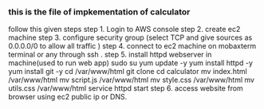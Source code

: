 <h3>this is the file of impkementation of calculator</h3>
follow this given steps
step 1. Login to  AWS console
step 2. create ec2 machine
step 3. configure security group (select TCP and give sources as 0.0.0.0/0 to allow all traffic )
step 4. connect to ec2 machine on mobaxterm terminal or any through ssh .
step 5. install httpd webserver in machine(used to run web app)
   sudo su
   yum update -y
   yum install httpd -y
   yum install git -y
   cd /var/www/html
   git clone <repository-link>
   cd calculator 
   mv index.html /var/www/html 
   mv script.js /var/www/html
   mv style.css /var/www/html
   mv utils.css /var/www/html
   service httpd start
step 6. access website from browser using ec2 public ip or DNS.
